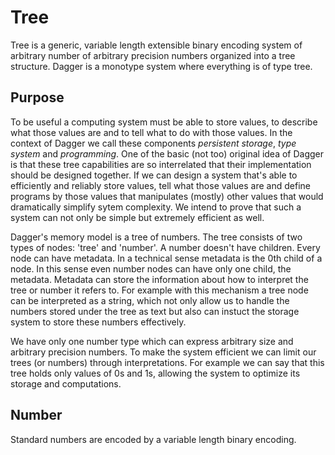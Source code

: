 # Tree

Tree is a generic, variable length extensible binary encoding system of arbitrary number of arbitrary precision numbers organized into a tree structure. Dagger is a monotype system where everything is of type tree.

## Purpose

To be useful a computing system must be able to store values, to describe what those values are and to tell what to do with those values. In the context of Dagger we call these components *persistent storage*, *type system* and *programming*. One of the basic (not too) original idea of Dagger is that these tree capabilities are so interrelated that their implementation should be designed together. If we can design a system that's able to efficiently and reliably store values, tell what those values are and define programs by those values that manipulates (mostly) other values that would dramatically simplify sytem complexity. We intend to prove that such a system can not only be simple but extremely efficient as well.

Dagger's memory model is a tree of numbers. The tree consists of two types of nodes: 'tree' and 'number'. A number doesn't have children. Every node can have metadata. In a technical sense metadata is the 0th child of a node. In this sense even number nodes can have only one child, the metadata. Metadata can store the information about how to interpret the tree or number it refers to. For example with this mechanism a tree node can be interpreted as a string, which not only allow us to handle the numbers stored under the tree as text but also can instuct the storage system to store these numbers effectively.

We have only one number type which can express arbitrary size and arbitrary precision numbers. To make the system efficient we can limit our trees (or numbers) through interpretations. For example we can say that this tree holds only values of 0s and 1s, allowing the system to optimize its storage and computations.

## Number

Standard numbers are encoded by a variable length binary encoding.

